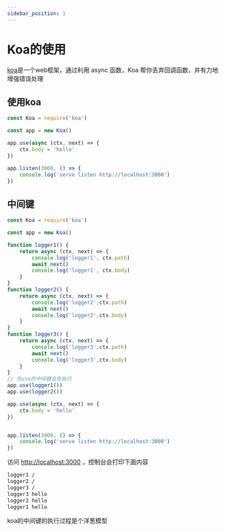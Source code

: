 ```yaml
---
sidebar_position: 1
---
```

# Koa的使用
[koa](https://github.com/koajs/koa)是一个web框架，通过利用 async 函数，Koa 帮你丢弃回调函数，并有力地增强错误处理
## 使用koa
``` js
const Koa = require('koa')

const app = new Koa()

app.use(async (ctx, next) => {
    ctx.body = 'hello'
})

app.listen(3000, () => {
    console.log('serve listen http://localhost:3000')
})
```
## 中间键
``` js
const Koa = require('koa')

const app = new Koa()

function logger1() {
    return async (ctx, next) => {
        console.log('logger1', ctx.path)
        await next()
        console.log('logger1', ctx.body)
    }
}
function logger2() {
    return async (ctx, next) => {
        console.log('logger2',ctx.path)
        await next()
        console.log('logger2',ctx.body)
    }
}
function logger3() {
    return async (ctx, next) => {
        console.log('logger3',ctx.path)
        await next()
        console.log('logger3',ctx.body)
    }
}
// 先use的中间键会先执行
app.use(logger1())
app.use(logger2())

app.use(async (ctx, next) => {
    ctx.body = 'hello'
})


app.listen(3000, () => {
    console.log('serve listen http://localhost:3000')
})
```
访问 [http://localhost:3000](http://localhost:3000) ，控制台会打印下面内容
``` bash
logger1 /
logger2 /
logger3 /
logger3 hello
logger2 hello
logger1 hello
 ```
 koa的中间键的执行过程是个洋葱模型